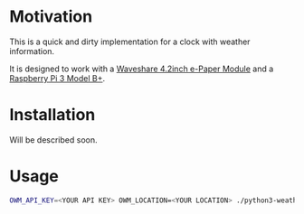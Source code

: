 # Motivation
This is a quick and dirty implementation for a clock
with weather information.

It is designed to work with a
[Waveshare 4.2inch e-Paper Module](https://www.waveshare.com/wiki/4.2inch_e-Paper_Module) and a [Raspberry Pi 3 Model B+](https://www.raspberrypi.org/products/raspberry-pi-3-model-b-plus/).

# Installation
Will be described soon.

# Usage
~~~~bash
OWM_API_KEY=<YOUR API KEY> OWM_LOCATION=<YOUR LOCATION> ./python3-weather-epaper.py
~~~~
